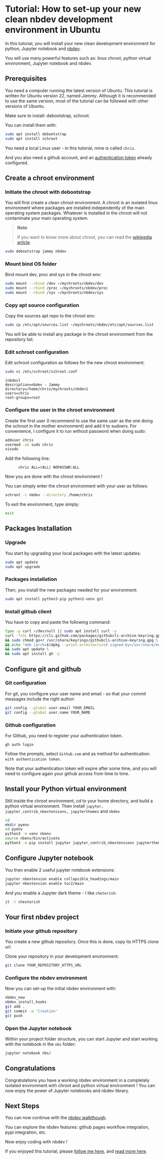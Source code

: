 Tutorial: How to set-up your new clean nbdev development environment in
Ubuntu
================

<!-- WARNING: THIS FILE WAS AUTOGENERATED! DO NOT EDIT! -->

In this tutorial, you will install your new clean development
environment for python, Jupyter notebook and
[nbdev](https://nbdev.fast.ai/).

You will use many powerful features such as: linux chroot, python
virtual environment, Jupyter notebook and nbdev.

## Prerequisites

You need a computer running the latest version of Ubuntu. This tutorial
is written for Ubuntu version 22, named *Jammy*. Although it is
recommended to use the same version, most of the tutorial can be
followed with other versions of Ubuntu.

Make sure to install: debootstrap, schroot.

You can install them with:

``` sh
sudo apt install debootstrap
sudo apt install schroot
```

You need a local Linux user - in this tutorial, mine is called `chris`.

And you also need a github account, and an [authentication
token](https://docs.github.com/en/authentication/keeping-your-account-and-data-secure/creating-a-personal-access-token)
already configured.

## Create a chroot environment

### Initiate the chroot with debootstrap

You will first create a clean chroot environment. A chroot is an
isolated linux environment where packages are installed independently of
the main operating system packages. Whatever is installed in the chroot
will not contaminate your main operating system.

<div>

> **Note**
>
> If you want to know more about chroot, you can read the [wikipedia
> article](https://en.wikipedia.org/wiki/Chroot).

</div>

``` sh
sudo debootstrap jammy nbdev
```

### Mount bind OS folder

Bind mount dev, proc and sys in the chroot env:

``` sh
sudo mount --rbind /dev ~/mychroots/nbdev/dev
sudo mount --rbind /proc ~/mychroots/nbdev/proc
sudo mount --rbind /sys ~/mychroots/nbdev/sys
```

### Copy apt source configuration

Copy the sources apt repo to the chroot env:

``` sh
sudo cp /etc/apt/sources.list ~/mychroots/nbdev/etc/apt/sources.list
```

You will be able to install any package in the chroot environment from
the repository list.

### Edit schroot configuration

Edit schroot configuration as follows for the new chroot environment:

``` sh
sudo vi /etc/schroot/schroot.conf
```

    [nbdev]
    description=nbdev - Jammy
    directory=/home/chris/mychroots/nbdev1
    users=chris
    root-groups=root

### Configure the user in the chroot environment

Create the first user (I recommend to use the same user as the one doing
the schroot in the mother environment) and add it to sudoers. For
convenience, I configure it to run without password when doing sudo:

``` sh
adduser chris
usermod -aG sudo chris
visudo
```

Add the following line:

          chris ALL=(ALL) NOPASSWD:ALL

Now you are done with the chroot environment !

You can simply enter the chroot environment with your user as follows:

``` sh
schroot -c nbdev --directory /home/chris
```

To exit the environment, type simply:

``` sh
exit
```

## Packages Installation

### Upgrade

You start by upgrading your local packages with the latest updates:

``` sh
sudo apt update
sudo apt upgrade
```

### Packages installation

Then, you install the new packages needed for your environment:

``` sh
sudo apt install python3-pip python3-venv git
```

### Install github client

You have to copy and paste the following command:

``` sh
type -p curl >/dev/null || sudo apt install curl -y
curl -fsSL https://cli.github.com/packages/githubcli-archive-keyring.gpg | sudo dd of=/usr/share/keyrings/githubcli-archive-keyring.gpg \
&& sudo chmod go+r /usr/share/keyrings/githubcli-archive-keyring.gpg \
&& echo "deb [arch=$(dpkg --print-architecture) signed-by=/usr/share/keyrings/githubcli-archive-keyring.gpg] https://cli.github.com/packages stable main" | sudo tee /etc/apt/sources.list.d/github-cli.list > /dev/null \
&& sudo apt update \
&& sudo apt install gh -y
```

## Configure git and github

### Git configuration

For git, you configure your user name and email - so that your commit
messages include the right author:

``` sh
git config --global user.email YOUR_EMAIL
git config --global user.name YOUR_NAME
```

### Github configuration

For Github, you need to register your authentication token.

    gh auth login

Follow the prompts, select `Github.com` and as method for
authentication: `with authentication token`.

Note that your authentication token will expire after some time, and you
will need to configure again your github access from time to time.

## Install your Python virtual environment

Still inside the chroot environment, cd to your home directory, and
build a python virtual environment. Then install
`jupyter, jupyter_contrib_nbextensions, jupyterthemes` and `nbdev`

``` sh
cd
mkdir pyenv
cd pyenv
python3 -m venv nbenv
source nbenv/bin/activate
python3 -m pip install jupyter jupyter_contrib_nbextensions jupyterthemes nbdev
```

## Configure Jupyter notebook

You then enable 2 useful jupyter notebook extensions:

``` sh
jupyter nbextension enable collapsible_headings/main
jupyter nbextension enable toc2/main
```

And you enable a Jupyter dark theme - I like `cheterish`:

``` sh
jt -t chesterish
```

## Your first nbdev project

### Initiate your github repository

You create a new github repository. Once this is done, copy its HTTPS
clone url.

Clone your repository in your development environment:

``` sh
git clone YOUR_REPOSITORY_HTTPS_URL
```

### Configure the nbdev environment

Now you can set-up the initial nbdev environment with:

``` sh
nbdev_new
nbdev_install_hooks
git add .
git commit -m 'Creation'
git push
```

### Open the Jupyter notebook

Within your project folder structure, you can start Jupyter and start
working with the notebook in the `nbs` folder:

``` sh
jupyter notebook nbs/
```

## Congratulations

Congratulations you have a working nbdev environment in a completely
isolated environment with chroot and python virtual environment ! You
can now enjoy the power of Jupyter notebooks and nbdev library.

## Next Steps

You can now continue with the [nbdev
walkthough](https://nbdev.fast.ai/tutorials/tutorial.html).

You can explore the nbdev features: github pages workflow integration,
pypi integration, etc.

Now enjoy coding with nbdev !

If you enjoyed this tutorial, please [follow me
here](http://twitter.com/chrphb), and [read more
here](https://blog.chrphb.com).

